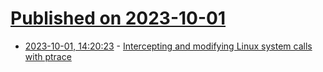# [Published on 2023-10-01](index.md)

* [2023-10-01, 14:20:23](https://lobste.rs/s/dfijne/intercepting_modifying_linux_system) - [Intercepting and modifying Linux system calls with ptrace](https://notes.eatonphil.com/2023-10-01-intercepting-and-modifying-linux-system-calls-with-ptrace.html)
